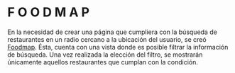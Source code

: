 #  F O O D M A P

En la necesidad de crear una página que cumpliera con la búsqueda de restaurantes en un radio cercano a la ubicación del usuario, se creó [Foodmap](https://tjarataibo.github.io/scl-2018-01-foodmap/splash/splash.html). Ésta, cuenta con una vista 
donde es posible filtrar la información de búsqueda.
Una vez realizada la elección del filtro, se mostrarán únicamente aquellos
restaurantes que cumplan con la condición.
